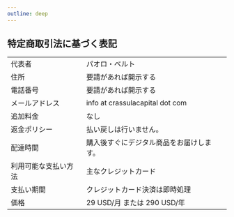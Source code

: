 ```yaml
---
outline: deep
---
```


## 特定商取引法に基づく表記


<table>
  <tbody>
    <tr>
      <td>代表者</td>
      <td>パオロ・ベルト</td>
    </tr>
    <tr>
      <td>住所</td>
      <td>要請があれば開示する</td>
    </tr>
    <tr>
      <td>電話番号</td>
      <td>要請があれば開示する</td>
    </tr>
    <tr>
      <td>メールアドレス </td>
      <td>info at crassulacapital dot com</td>
    </tr>
    <tr>
      <td>追加料金</td>
      <td>なし</td>
    </tr>
    <tr>
      <td>返金ポリシー</td>
      <td>払い戻しは行いません。</td>
    </tr>
    <tr>
      <td>配達時間</td>
      <td>購入後すぐにデジタル商品をお届けします。</td>
    </tr>
    <tr>
      <td>利用可能な支払い方法</td>
      <td>主なクレジットカード</td>
    </tr>
    <tr>
      <td>支払い期間</td>
      <td>クレジットカード決済は即時処理</td>
    </tr>
    <tr>
      <td>価格</td>
      <td>29 USD/月 または 290 USD/年</td>
    </tr>
  </tbody>
</table>
